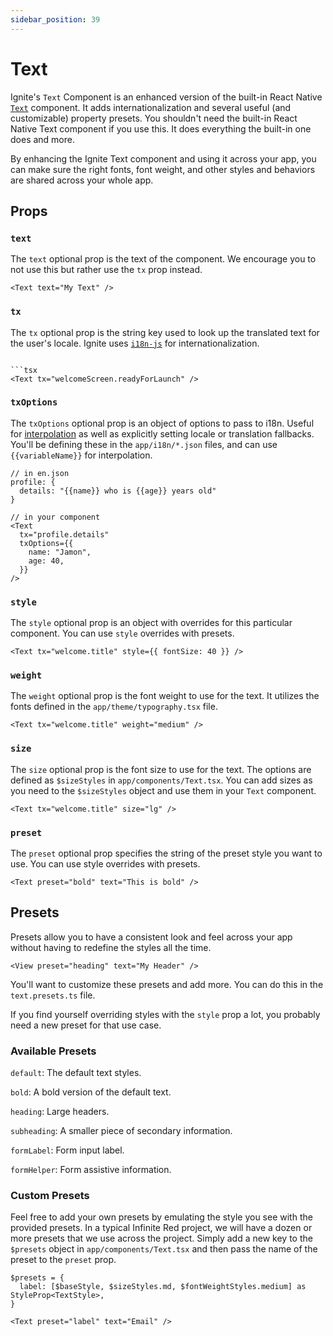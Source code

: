 ```yaml
---
sidebar_position: 39
---
```


# Text

Ignite's `Text` Component is an enhanced version of the built-in React Native [`Text`](https://reactnative.dev/docs/text) component. It adds internationalization and several useful (and customizable) property presets. You shouldn't need the built-in React Native Text component if you use this. It does everything the built-in one does and more.

By enhancing the Ignite Text component and using it across your app, you can make sure the right fonts, font weight, and other styles and behaviors are shared across your whole app.

## Props

### `text`

The `text` optional prop is the text of the component. We encourage you to not use this but rather use the `tx` prop instead.

```tsx
<Text text="My Text" />
```

### `tx`

The `tx` optional prop is the string key used to look up the translated text for the user's locale. Ignite uses [`i18n-js`](http://i18njs.com/) for internationalization.

````tsx

```tsx
<Text tx="welcomeScreen.readyForLaunch" />
````

### `txOptions`

The `txOptions` optional prop is an object of options to pass to i18n. Useful for [interpolation](http://i18njs.com/) as well as explicitly setting locale or translation fallbacks. You'll be defining these in the `app/i18n/*.json` files, and can use `{{variableName}}` for interpolation.

```tsx
// in en.json
profile: {
  details: "{{name}} who is {{age}} years old"
}
```

```tsx
// in your component
<Text
  tx="profile.details"
  txOptions={{
    name: "Jamon",
    age: 40,
  }}
/>
```

### `style`

The `style` optional prop is an object with overrides for this particular component. You can use `style` overrides with presets.

```tsx
<Text tx="welcome.title" style={{ fontSize: 40 }} />
```

### `weight`

The `weight` optional prop is the font weight to use for the text. It utilizes the fonts defined in the `app/theme/typography.tsx` file.

```tsx
<Text tx="welcome.title" weight="medium" />
```

### `size`

The `size` optional prop is the font size to use for the text. The options are defined as `$sizeStyles` in `app/components/Text.tsx`. You can add sizes as you need to the `$sizeStyles` object and use them in your `Text` component.

```tsx
<Text tx="welcome.title" size="lg" />
```

### `preset`

The `preset` optional prop specifies the string of the preset style you want to use. You can use style overrides with presets.

```tsx
<Text preset="bold" text="This is bold" />
```

## Presets

Presets allow you to have a consistent look and feel across your app without having to redefine the styles all the time.

```tsx
<View preset="heading" text="My Header" />
```

You'll want to customize these presets and add more. You can do this in the `text.presets.ts` file.

If you find yourself overriding styles with the `style` prop a lot, you probably need a new preset for that use case.

### Available Presets

`default`: The default text styles.

`bold`: A bold version of the default text.

`heading`: Large headers.

`subheading`: A smaller piece of secondary information.

`formLabel`: Form input label.

`formHelper`: Form assistive information.


### Custom Presets

Feel free to add your own presets by emulating the style you see with the provided presets. In a typical Infinite Red project, we will have a dozen or more presets that we use across the project. Simply add a new key to the `$presets` object in `app/components/Text.tsx` and then pass the name of the preset to the `preset` prop.

```tsx
$presets = {
  label: [$baseStyle, $sizeStyles.md, $fontWeightStyles.medium] as StyleProp<TextStyle>,
}
```

```tsx
<Text preset="label" text="Email" />
```
